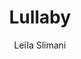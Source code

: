 ---
title: "Lullaby"
author: "Leïla Slimani"
isbn: "0571337554"
isbn13: "9780571337552"
rating: "5"
publisher: "Faber & Faber"
pages: "256"
publishYear: "2018"
read: "2019"
goodreads_id: "35437614"
language: "en"
---
